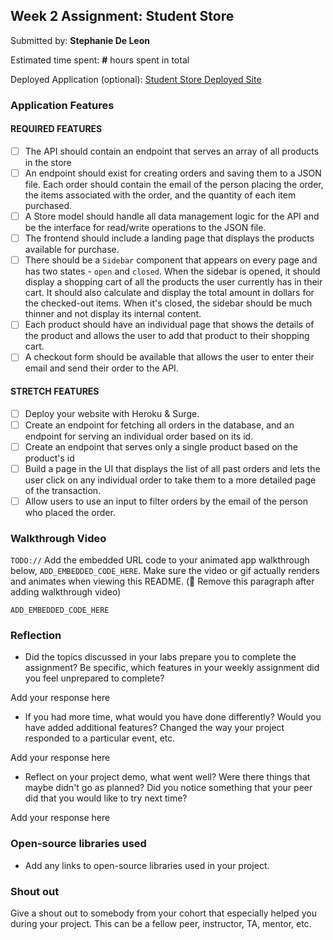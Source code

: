 ## Week 2 Assignment: Student Store

Submitted by: **Stephanie De Leon**

Estimated time spent: **#** hours spent in total

Deployed Application (optional): [Student Store Deployed Site](ADD_LINK_HERE)

### Application Features

#### REQUIRED FEATURES

- [ ] The API should contain an endpoint that serves an array of all products in the store
- [ ] An endpoint should exist for creating orders and saving them to a JSON file. Each order should contain the email of the person placing the order, the items associated with the order, and the quantity of each item purchased.
- [ ] A Store model should handle all data management logic for the API and be the interface for read/write operations to the JSON file.
- [ ] The frontend should include a landing page that displays the products available for purchase.
- [ ] There should be a `Sidebar` component that appears on every page and has two states - `open` and `closed`. When the sidebar is opened, it should display a shopping cart of all the products the user currently has in their cart. It should also calculate and display the total amount in dollars for the checked-out items. When it's closed, the sidebar should be much thinner and not display its internal content.
- [ ] Each product should have an individual page that shows the details of the product and allows the user to add that product to their shopping cart.
- [ ] A checkout form should be available that allows the user to enter their email and send their order to the API.

#### STRETCH FEATURES

- [ ] Deploy your website with Heroku & Surge. 
- [ ] Create an endpoint for fetching all orders in the database, and an endpoint for serving an individual order based on its id.
- [ ] Create an endpoint that serves only a single product based on the product's id
- [ ] Build a page in the UI that displays the list of all past orders and lets the user click on any individual order to take them to a more detailed page of the transaction.
- [ ] Allow users to use an input to filter orders by the email of the person who placed the order.

### Walkthrough Video

`TODO://` Add the embedded URL code to your animated app walkthrough below, `ADD_EMBEDDED_CODE_HERE`. Make sure the video or gif actually renders and animates when viewing this README. (🚫 Remove this paragraph after adding walkthrough video)

`ADD_EMBEDDED_CODE_HERE`

### Reflection

* Did the topics discussed in your labs prepare you to complete the assignment? Be specific, which features in your weekly assignment did you feel unprepared to complete?

Add your response here

* If you had more time, what would you have done differently? Would you have added additional features? Changed the way your project responded to a particular event, etc.
  
Add your response here

* Reflect on your project demo, what went well? Were there things that maybe didn't go as planned? Did you notice something that your peer did that you would like to try next time?

Add your response here

### Open-source libraries used

- Add any links to open-source libraries used in your project.

### Shout out

Give a shout out to somebody from your cohort that especially helped you during your project. This can be a fellow peer, instructor, TA, mentor, etc.
